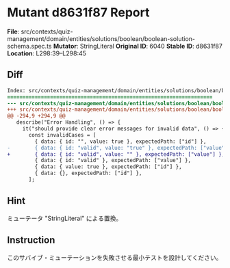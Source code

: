 # Mutant d8631f87 Report

**File**: src/contexts/quiz-management/domain/entities/solutions/boolean/boolean-solution-schema.spec.ts
**Mutator**: StringLiteral
**Original ID**: 6040
**Stable ID**: d8631f87
**Location**: L298:39–L298:45

## Diff

```diff
Index: src/contexts/quiz-management/domain/entities/solutions/boolean/boolean-solution-schema.spec.ts
===================================================================
--- src/contexts/quiz-management/domain/entities/solutions/boolean/boolean-solution-schema.spec.ts	original
+++ src/contexts/quiz-management/domain/entities/solutions/boolean/boolean-solution-schema.spec.ts	mutated #6040
@@ -294,9 +294,9 @@
   describe("Error Handling", () => {
     it("should provide clear error messages for invalid data", () => {
       const invalidCases = [
         { data: { id: "", value: true }, expectedPath: ["id"] },
-        { data: { id: "valid", value: "true" }, expectedPath: ["value"] },
+        { data: { id: "valid", value: "" }, expectedPath: ["value"] },
         { data: { id: "valid" }, expectedPath: ["value"] },
         { data: { value: true }, expectedPath: ["id"] },
         { data: {}, expectedPath: ["id"] },
       ];
```

## Hint

ミューテータ "StringLiteral" による置換。

## Instruction

このサバイブ・ミューテーションを失敗させる最小テストを設計してください。
